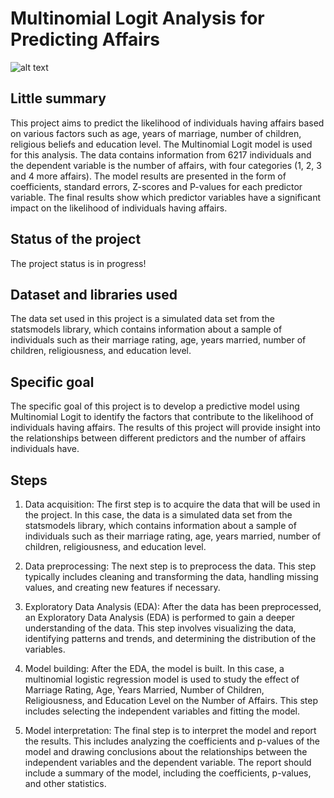 # Multinomial Logit Analysis for Predicting Affairs
![alt text](https://media.ambito.com/p/ae6267c2d701b13e60c837b603b9152e/adjuntos/239/imagenes/040/417/0040417747/bizarrap-shakira.jpg)

## Little summary
This project aims to predict the likelihood of individuals having affairs based on various factors such as age, years of marriage, number of children, religious beliefs and education level. The Multinomial Logit model is used for this analysis. The data contains information from 6217 individuals and the dependent variable is the number of affairs, with four categories (1, 2, 3 and 4 more affairs). The model results are presented in the form of coefficients, standard errors, Z-scores and P-values for each predictor variable. The final results show which predictor variables have a significant impact on the likelihood of individuals having affairs.

## Status of the project
The project status is in progress!

## Dataset and libraries used
The data set used in this project is a simulated data set from the statsmodels library, which contains information about a sample of individuals such as their marriage rating, age, years married, number of children, religiousness, and education level.

## Specific goal
The specific goal of this project is to develop a predictive model using Multinomial Logit to identify the factors that contribute to the likelihood of individuals having affairs. The results of this project will provide insight into the relationships between different predictors and the number of affairs individuals have.

## Steps
1. Data acquisition: The first step is to acquire the data that will be used in the project. In this case, the data is a simulated data set from the statsmodels library, which contains information about a sample of individuals such as their marriage rating, age, years married, number of children, religiousness, and education level.

2. Data preprocessing: The next step is to preprocess the data. This step typically includes cleaning and transforming the data, handling missing values, and creating new features if necessary.

3. Exploratory Data Analysis (EDA): After the data has been preprocessed, an Exploratory Data Analysis (EDA) is performed to gain a deeper understanding of the data. This step involves visualizing the data, identifying patterns and trends, and determining the distribution of the variables.

4. Model building: After the EDA, the model is built. In this case, a multinomial logistic regression model is used to study the effect of Marriage Rating, Age, Years Married, Number of Children, Religiousness, and Education Level on the Number of Affairs. This step includes selecting the independent variables and fitting the model.

5. Model interpretation: The final step is to interpret the model and report the results. This includes analyzing the coefficients and p-values of the model and drawing conclusions about the relationships between the independent variables and the dependent variable. The report should include a summary of the model, including the coefficients, p-values, and other statistics.
